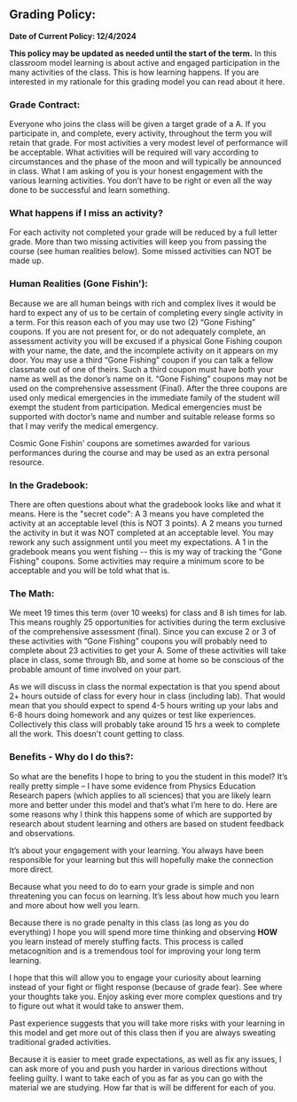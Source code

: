## Grading Policy:

**Date of Current Policy: 12/4/2024**

**This policy may be updated as needed until the start of the term.** In this classroom model learning is about active and engaged participation in the many activities of the class. This is how learning happens. If you are interested in my rationale for this grading model you can read about it here.

### Grade Contract:

Everyone who joins the class will be given a target grade of a A. If you participate in, and complete, every activity, throughout the term you will retain that grade. For most activities a very modest level of performance will be acceptable. What activities will be required will vary according to circumstances and the phase of the moon and will typically be announced in class. What I am asking of you is your honest engagement with the various learning activities. You don’t have to be right or even all the way done to be successful and learn something.

### What happens if I miss an activity?

For each activity not completed your grade will be reduced by a full letter grade. More than two missing activities will keep you from passing the course (see human realities below). Some missed activities can NOT be made up.

### Human Realities (Gone Fishin'):

Because we are all human beings with rich and complex lives it would be hard to expect any of us to be certain of completing every single activity in a term. For this reason each of you may use two (2) “Gone Fishing” coupons. If you are not present for, or do not adequately complete, an assessment activity you will be excused if a physical Gone Fishing coupon with your name, the date, and the incomplete activity on it appears on my door. You may use a third “Gone Fishing” coupon if you can talk a fellow classmate out of one of theirs. Such a third coupon must have both your name as well as the donor’s name on it. “Gone Fishing” coupons may not be used on the comprehensive assessment (Final). After the three coupons are used only medical emergencies in the immediate family of the student will exempt the student from participation. Medical emergencies must be supported with doctor’s name and number and suitable release forms so that I may verify the medical emergency.

Cosmic Gone Fishin' coupons are sometimes awarded for various performances during the course and may be used as an extra personal resource.

### In the Gradebook:

There are often questions about what the gradebook looks like and what it means. Here is the "secret code": A 3 means you have completed the activity at an acceptable level (this is NOT 3 points). A 2 means you turned the activity in but it was NOT completed at an acceptable level. You may rework any such assignment until you meet my expectations. A 1 in the gradebook means you went fishing -- this is my way of tracking the "Gone Fishing" coupons. Some activities may require a minimum score to be acceptable and you will be told what that is.

### The Math:

We meet 19 times this term (over 10 weeks) for class and 8 ish times for lab. This means roughly 25 opportunities for activities during the term exclusive of the comprehensive assessment (final). Since you can excuse 2 or 3 of these activities with “Gone Fishing” coupons you will probably need to complete about 23 activities to get your A. Some of these activities will take place in class, some through Bb, and some at home so be conscious of the probable amount of time involved on your part.

As we will discuss in class the normal expectation is that you spend about 2+ hours outside of class for every hour in class (including lab). That would mean that you should expect to spend 4-5 hours writing up your labs and 6-8 hours doing homework and any quizes or test like experiences. Collectively this class will probably take around 15 hrs a week to complete all the work. This doesn't count getting to class.

### Benefits - Why do I do this?:

So what are the benefits I hope to bring to you the student in this model? It’s really pretty simple – I have some evidence from Physics Education Research papers (which applies to all sciences) that you are likely learn more and better under this model and that’s what I’m here to do. Here are some reasons why I think this happens some of which are supported by research about student learning and others are based on student feedback and observations.

It’s about your engagement with your learning. You always have been responsible for your learning but this will hopefully make the connection more direct.

Because what you need to do to earn your grade is simple and non threatening you can focus on learning. It’s less about how much you learn and more about how well you learn.

Because there is no grade penalty in this class (as long as you do everything) I hope you will spend more time thinking and observing **HOW** you learn instead of merely stuffing facts. This process is called metacognition and is a tremendous tool for improving your long term learning.

I hope that this will allow you to engage your curiosity about learning instead of your fight or flight response (because of grade fear). See where your thoughts take you. Enjoy asking ever more complex questions and try to figure out what it would take to answer them.

Past experience suggests that you will take more risks with your learning in this model and get more out of this class then if you are always sweating traditional graded activities.

Because it is easier to meet grade expectations, as well as fix any issues, I can ask more of you and push you harder in various directions without feeling guilty. I want to take each of you as far as you can go with the material we are studying. How far that is will be different for each of you.
